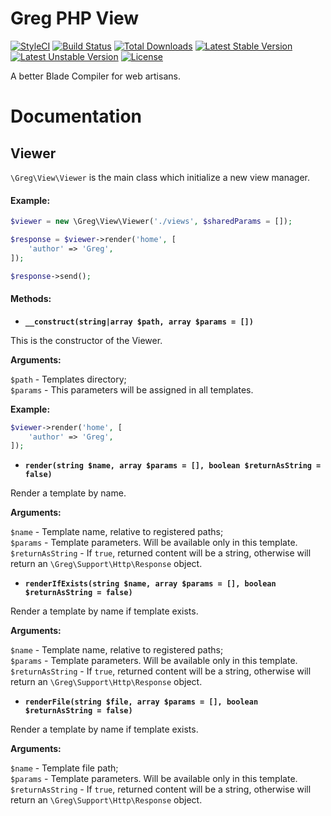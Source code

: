 # Greg PHP View

[![StyleCI](https://styleci.io/repos/70835580/shield?style=flat)](https://styleci.io/repos/70835580)
[![Build Status](https://travis-ci.org/greg-md/php-view.svg)](https://travis-ci.org/greg-md/php-view)
[![Total Downloads](https://poser.pugx.org/greg-md/php-view/d/total.svg)](https://packagist.org/packages/greg-md/php-view)
[![Latest Stable Version](https://poser.pugx.org/greg-md/php-view/v/stable.svg)](https://packagist.org/packages/greg-md/php-view)
[![Latest Unstable Version](https://poser.pugx.org/greg-md/php-view/v/unstable.svg)](https://packagist.org/packages/greg-md/php-view)
[![License](https://poser.pugx.org/greg-md/php-view/license.svg)](https://packagist.org/packages/greg-md/php-view)

A better Blade Compiler for web artisans.

# Documentation

## Viewer

`\Greg\View\Viewer` is the main class which initialize a new view manager.

#### Example:

```php
$viewer = new \Greg\View\Viewer('./views', $sharedParams = []);

$response = $viewer->render('home', [
    'author' => 'Greg',
]);

$response->send();
```

#### Methods:

- **`__construct(string|array $path, array $params = [])`** 

 This is the constructor of the Viewer.

 **Arguments:**

 `$path` - Templates directory;  
 `$params` - This parameters will be assigned in all templates.

 **Example:**

 ```php
 $viewer->render('home', [
     'author' => 'Greg',
 ]);
 ```

- **`render(string $name, array $params = [], boolean $returnAsString = false)`**

 Render a template by name.

 **Arguments:**

 `$name` - Template name, relative to registered paths;  
 `$params` - Template parameters. Will be available only in this template.  
 `$returnAsString` - If `true`, returned content will be a string, otherwise will return an `\Greg\Support\Http\Response` object.

- **`renderIfExists(string $name, array $params = [], boolean $returnAsString = false)`**

 Render a template by name if template exists.

 **Arguments:**

 `$name` - Template name, relative to registered paths;  
 `$params` - Template parameters. Will be available only in this template.  
 `$returnAsString` - If `true`, returned content will be a string, otherwise will return an `\Greg\Support\Http\Response` object.

- **`renderFile(string $file, array $params = [], boolean $returnAsString = false)`**

 Render a template by name if template exists.

 **Arguments:**

 `$name` - Template file path;  
 `$params` - Template parameters. Will be available only in this template.  
 `$returnAsString` - If `true`, returned content will be a string, otherwise will return an `\Greg\Support\Http\Response` object.
